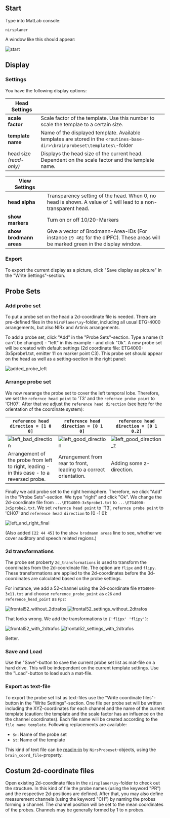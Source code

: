 ## Start 

Type into MatLab console:

    nirsplaner

A window like this should appear:

![start](../assets/nirsplaner/start.png)


## Display 

### Settings

You have the following display options:

| Head Settings | |
|-------|--------|
| **scale factor** | Scale factor of the template. Use this number to scale the templae to a certain size. |
| **template name** | Name of the displayed template.  Available templates are stored in the `<routines-base-dir>\brainprobeset\templates\`-folder |
| head size _(read-only)_ | Displays the head size of the current head. Dependent on the scale factor and the template name. |

| View Settings | |
| --- | --- |
| **head alpha** | Transparency setting of the head. When 0, no head is shown. A value of 1 will lead to a non-transparent head. |
| **show markers** | Turn on or off 10/20-Markers |
| **show brodmann areas** | Give a vector of Brodmann-Area-IDs (For instance `[9 46]` for the dlPFC). These areas will be marked green in the display window. |

### Export

To export the current display as a picture, click "Save display as picture" in the "Write Settings"-section.


## Probe Sets 

### Add probe set

To put a probe set on the head a 2d-coordinate file is needed. There are pre-defined files in the `NirsPlaner\xy`-folder, including all usual ETG-4000 arrangements, but also NIRx and Artinis arrangements.

To add a probe set, click "Add" in the "Probe Sets"-section. Type a name (it can't be changed) - "left" in this example - and click "Ok". A new probe set will be created with default settings (2d coordinate file: ETG4000-3x5probe1.txt, emitter 11 on marker point C3). This probe set should appear on the head as well as a setting-section in the right panel:

![added_probe_left](../assets/nirsplaner/added_probe_left.png)

### Arrange probe set

We now rearange the probe set to cover the left temporal lobe. Therefore, we set the `refernce head point` to 'T3' and the `refernce probe point` to 'CH07'. After that we adjust the `reference head direction` (see [here](./general.md) for the orientation of the coordinate system):

|  `reference head direction = [1 0 0]`  |  `reference head direction = [0 1 0]`  |  `reference head direction = [0 1 0.2]`  |
| --- | --- | --- |
|  ![left_bad_direction](../assets/nirsplaner/left_bad_direction.png)  |  ![left_good_direction](../assets/nirsplaner/left_good_direction.png) |  ![left_good_direction_z](../assets/nirsplaner/left_good_direction_z.png) |
|  Arrangement of the probe from left to right, leading - in this case - to a reversed probe.  |  Arrangement from rear to front, leading to a correct orientation.  |  Adding some z-direction.  |

Finally we add probe set to the right hemisphere. Therefore, we click "Add" in the "Probe Sets"-section. We type "right" and click "Ok". We change the 2d-coordinate file from `...\ETG4000-3x5probe1.txt` to `...\ETG4000-3x5probe2.txt`.  We set `refernce head point` to 'T3', `refernce probe point` to 'CH07' and `reference head direction` to [0 -1 0]:

![left_and_right_final](../assets/nirsplaner/left_and_right_final.png)

(Also added `[22 44 45]` to the `show brodmann areas` line to see, whether we cover auditory and speech related regions.)

### 2d transformations

The probe set proberty `2d_transformations` is used to transform the coordinates from the 2d-coordinate file. The option are `flipx` and `flipy`. These transformations are applied to the 2d-coordinates before the 3d-coordinates are calculated based on the probe settings.

For instance, we add a 52-channel using the 2d-coordinate file `ETG4000-3x11.txt` and choose `reference_probe_point` as `d26` and `reference_head_point` as `Fpz`:

![frontal52_without_2dtrafos](../assets/nirsplaner/frontal52_without_2dtrafos.png)
![frontal52_settings_without_2dtrafos](../assets/nirsplaner/frontal52_settings_without_2dtrafos.png)

That looks wrong. We add the transformations to `{'flipx' 'flipy'}`:

![frontal52_with_2dtrafos](../assets/nirsplaner/frontal52_with_2dtrafos.png)
![frontal52_settings_with_2dtrafos](../assets/nirsplaner/frontal52_settings_with_2dtrafos.png)

Better.


### Save and Load

Use the "Save"-button to save the current probe set list as mat-file on a hard drive. This will be independent on the current template settings. Use the "Load"-button to load such a mat-file.

### Export as text-file

To export the probe set list as text-files use the "Write coordinate files"-button in the "Write Settings"-section. One file per probe set will be written including the XYZ-coordinates for each channel and the name of the current template (caution: the template and the scale factor has an influence on the the channel coordinates). Each file name will be created according to the `file name template`. Following replacements are available:

 * `$n`: Name of the probe set
 * `$t`: Name of the template

This kind of text file can be [readin-in](../userman/coords.md#3d-coordinates) by `NirsProbeset`-objects, using the `brain_coord_file`-property.

## Costum 2d-coordinate files

Open existing 2d-coordinate files in the `nirsplaner\xy`-folder to check out the structure. In this kind of file the probe names (using the keyword "PR") and the respective 2d-positions are defined. After that, you may also define measurement channels (using the keyword "CH") by naming the probes forming a channel. The channel position will be set to the mean coordinates of the probes. Channels may be generally formed by 1 to n probes.

